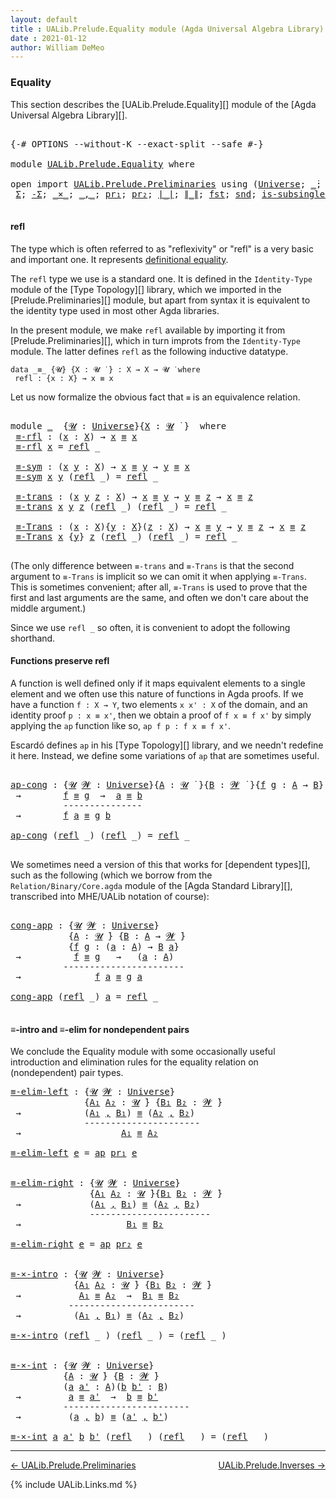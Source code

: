 ```yaml
---
layout: default
title : UALib.Prelude.Equality module (Agda Universal Algebra Library)
date : 2021-01-12
author: William DeMeo
---
```


### <a id="equality">Equality</a>

This section describes the [UALib.Prelude.Equality][] module of the [Agda Universal Algebra Library][].

<pre class="Agda">

<a id="291" class="Symbol">{-#</a> <a id="295" class="Keyword">OPTIONS</a> <a id="303" class="Pragma">--without-K</a> <a id="315" class="Pragma">--exact-split</a> <a id="329" class="Pragma">--safe</a> <a id="336" class="Symbol">#-}</a>

<a id="341" class="Keyword">module</a> <a id="348" href="UALib.Prelude.Equality.html" class="Module">UALib.Prelude.Equality</a> <a id="371" class="Keyword">where</a>

<a id="378" class="Keyword">open</a> <a id="383" class="Keyword">import</a> <a id="390" href="UALib.Prelude.Preliminaries.html" class="Module">UALib.Prelude.Preliminaries</a> <a id="418" class="Keyword">using</a> <a id="424" class="Symbol">(</a><a id="425" href="universes.html#551" class="Postulate">Universe</a><a id="433" class="Symbol">;</a> <a id="435" href="universes.html#758" class="Function Operator">_̇</a><a id="437" class="Symbol">;</a> <a id="439" href="Agda.Primitive.html#636" class="Primitive Operator">_⊔_</a><a id="442" class="Symbol">;</a> <a id="444" href="universes.html#527" class="Primitive">_⁺</a><a id="446" class="Symbol">;</a> <a id="448" href="UALib.Prelude.Preliminaries.html#5556" class="Datatype Operator">_≡_</a><a id="451" class="Symbol">;</a> <a id="453" href="UALib.Prelude.Preliminaries.html#5592" class="InductiveConstructor">refl</a><a id="457" class="Symbol">;</a>
 <a id="460" href="Sigma-Type.html#120" class="Record">Σ</a><a id="461" class="Symbol">;</a> <a id="463" href="MGS-MLTT.html#3074" class="Function">-Σ</a><a id="465" class="Symbol">;</a> <a id="467" href="MGS-MLTT.html#3515" class="Function Operator">_×_</a><a id="470" class="Symbol">;</a> <a id="472" href="UALib.Prelude.Preliminaries.html#5665" class="InductiveConstructor Operator">_,_</a><a id="475" class="Symbol">;</a> <a id="477" href="MGS-MLTT.html#2942" class="Function">pr₁</a><a id="480" class="Symbol">;</a> <a id="482" href="MGS-MLTT.html#3001" class="Function">pr₂</a><a id="485" class="Symbol">;</a> <a id="487" href="UALib.Prelude.Preliminaries.html#11659" class="Function Operator">∣_∣</a><a id="490" class="Symbol">;</a> <a id="492" href="UALib.Prelude.Preliminaries.html#11740" class="Function Operator">∥_∥</a><a id="495" class="Symbol">;</a> <a id="497" href="UALib.Prelude.Preliminaries.html#11663" class="Function">fst</a><a id="500" class="Symbol">;</a> <a id="502" href="UALib.Prelude.Preliminaries.html#11744" class="Function">snd</a><a id="505" class="Symbol">;</a> <a id="507" href="MGS-Basic-UF.html#743" class="Function">is-subsingleton</a><a id="522" class="Symbol">;</a> <a id="524" href="MGS-Basic-UF.html#1827" class="Function">is-prop</a><a id="531" class="Symbol">;</a> <a id="533" href="MGS-MLTT.html#408" class="Function">𝟙</a><a id="534" class="Symbol">;</a> <a id="536" href="MGS-MLTT.html#6613" class="Function">ap</a><a id="538" class="Symbol">)</a> <a id="540" class="Keyword">public</a>

</pre>


#### <a id="refl">refl</a>

The type which is often referred to as "reflexivity" or "refl" is a very basic and important one. It represents [definitional equality](https://ncatlab.org/nlab/show/equality#definitional_equality).

The `refl` type we use is a standard one. It is defined in the `Identity-Type` module of the [Type Topology][] library, which we imported in the [Prelude.Preliminaries][] module, but apart from syntax it is equivalent to the identity type used in most other Agda libraries.

In the present module, we make `refl` available by importing it from [Prelude.Preliminaries][], which in turn improts from the `Identity-Type` module.  The latter defines `refl` as the following inductive datatype.

```
data _≡_ {𝓤} {X : 𝓤 ̇ } : X → X → 𝓤 ̇ where
 refl : {x : X} → x ≡ x
```

Let us now formalize the obvious fact that `≡` is an equivalence relation.

<pre class="Agda">

<a id="1447" class="Keyword">module</a> <a id="1454" href="UALib.Prelude.Equality.html#1454" class="Module">_</a>  <a id="1457" class="Symbol">{</a><a id="1458" href="UALib.Prelude.Equality.html#1458" class="Bound">𝓤</a> <a id="1460" class="Symbol">:</a> <a id="1462" href="universes.html#551" class="Postulate">Universe</a><a id="1470" class="Symbol">}{</a><a id="1472" href="UALib.Prelude.Equality.html#1472" class="Bound">X</a> <a id="1474" class="Symbol">:</a> <a id="1476" href="UALib.Prelude.Equality.html#1458" class="Bound">𝓤</a> <a id="1478" href="universes.html#758" class="Function Operator">̇</a> <a id="1480" class="Symbol">}</a>  <a id="1483" class="Keyword">where</a>
 <a id="1490" href="UALib.Prelude.Equality.html#1490" class="Function">≡-rfl</a> <a id="1496" class="Symbol">:</a> <a id="1498" class="Symbol">(</a><a id="1499" href="UALib.Prelude.Equality.html#1499" class="Bound">x</a> <a id="1501" class="Symbol">:</a> <a id="1503" href="UALib.Prelude.Equality.html#1472" class="Bound">X</a><a id="1504" class="Symbol">)</a> <a id="1506" class="Symbol">→</a> <a id="1508" href="UALib.Prelude.Equality.html#1499" class="Bound">x</a> <a id="1510" href="UALib.Prelude.Preliminaries.html#5556" class="Datatype Operator">≡</a> <a id="1512" href="UALib.Prelude.Equality.html#1499" class="Bound">x</a>
 <a id="1515" href="UALib.Prelude.Equality.html#1490" class="Function">≡-rfl</a> <a id="1521" href="UALib.Prelude.Equality.html#1521" class="Bound">x</a> <a id="1523" class="Symbol">=</a> <a id="1525" href="UALib.Prelude.Preliminaries.html#5592" class="InductiveConstructor">refl</a> <a id="1530" class="Symbol">_</a>

 <a id="1534" href="UALib.Prelude.Equality.html#1534" class="Function">≡-sym</a> <a id="1540" class="Symbol">:</a> <a id="1542" class="Symbol">(</a><a id="1543" href="UALib.Prelude.Equality.html#1543" class="Bound">x</a> <a id="1545" href="UALib.Prelude.Equality.html#1545" class="Bound">y</a> <a id="1547" class="Symbol">:</a> <a id="1549" href="UALib.Prelude.Equality.html#1472" class="Bound">X</a><a id="1550" class="Symbol">)</a> <a id="1552" class="Symbol">→</a> <a id="1554" href="UALib.Prelude.Equality.html#1543" class="Bound">x</a> <a id="1556" href="UALib.Prelude.Preliminaries.html#5556" class="Datatype Operator">≡</a> <a id="1558" href="UALib.Prelude.Equality.html#1545" class="Bound">y</a> <a id="1560" class="Symbol">→</a> <a id="1562" href="UALib.Prelude.Equality.html#1545" class="Bound">y</a> <a id="1564" href="UALib.Prelude.Preliminaries.html#5556" class="Datatype Operator">≡</a> <a id="1566" href="UALib.Prelude.Equality.html#1543" class="Bound">x</a>
 <a id="1569" href="UALib.Prelude.Equality.html#1534" class="Function">≡-sym</a> <a id="1575" href="UALib.Prelude.Equality.html#1575" class="Bound">x</a> <a id="1577" href="UALib.Prelude.Equality.html#1577" class="Bound">y</a> <a id="1579" class="Symbol">(</a><a id="1580" href="UALib.Prelude.Preliminaries.html#5592" class="InductiveConstructor">refl</a> <a id="1585" class="Symbol">_)</a> <a id="1588" class="Symbol">=</a> <a id="1590" href="UALib.Prelude.Preliminaries.html#5592" class="InductiveConstructor">refl</a> <a id="1595" class="Symbol">_</a>

 <a id="1599" href="UALib.Prelude.Equality.html#1599" class="Function">≡-trans</a> <a id="1607" class="Symbol">:</a> <a id="1609" class="Symbol">(</a><a id="1610" href="UALib.Prelude.Equality.html#1610" class="Bound">x</a> <a id="1612" href="UALib.Prelude.Equality.html#1612" class="Bound">y</a> <a id="1614" href="UALib.Prelude.Equality.html#1614" class="Bound">z</a> <a id="1616" class="Symbol">:</a> <a id="1618" href="UALib.Prelude.Equality.html#1472" class="Bound">X</a><a id="1619" class="Symbol">)</a> <a id="1621" class="Symbol">→</a> <a id="1623" href="UALib.Prelude.Equality.html#1610" class="Bound">x</a> <a id="1625" href="UALib.Prelude.Preliminaries.html#5556" class="Datatype Operator">≡</a> <a id="1627" href="UALib.Prelude.Equality.html#1612" class="Bound">y</a> <a id="1629" class="Symbol">→</a> <a id="1631" href="UALib.Prelude.Equality.html#1612" class="Bound">y</a> <a id="1633" href="UALib.Prelude.Preliminaries.html#5556" class="Datatype Operator">≡</a> <a id="1635" href="UALib.Prelude.Equality.html#1614" class="Bound">z</a> <a id="1637" class="Symbol">→</a> <a id="1639" href="UALib.Prelude.Equality.html#1610" class="Bound">x</a> <a id="1641" href="UALib.Prelude.Preliminaries.html#5556" class="Datatype Operator">≡</a> <a id="1643" href="UALib.Prelude.Equality.html#1614" class="Bound">z</a>
 <a id="1646" href="UALib.Prelude.Equality.html#1599" class="Function">≡-trans</a> <a id="1654" href="UALib.Prelude.Equality.html#1654" class="Bound">x</a> <a id="1656" href="UALib.Prelude.Equality.html#1656" class="Bound">y</a> <a id="1658" href="UALib.Prelude.Equality.html#1658" class="Bound">z</a> <a id="1660" class="Symbol">(</a><a id="1661" href="UALib.Prelude.Preliminaries.html#5592" class="InductiveConstructor">refl</a> <a id="1666" class="Symbol">_)</a> <a id="1669" class="Symbol">(</a><a id="1670" href="UALib.Prelude.Preliminaries.html#5592" class="InductiveConstructor">refl</a> <a id="1675" class="Symbol">_)</a> <a id="1678" class="Symbol">=</a> <a id="1680" href="UALib.Prelude.Preliminaries.html#5592" class="InductiveConstructor">refl</a> <a id="1685" class="Symbol">_</a>

 <a id="1689" href="UALib.Prelude.Equality.html#1689" class="Function">≡-Trans</a> <a id="1697" class="Symbol">:</a> <a id="1699" class="Symbol">(</a><a id="1700" href="UALib.Prelude.Equality.html#1700" class="Bound">x</a> <a id="1702" class="Symbol">:</a> <a id="1704" href="UALib.Prelude.Equality.html#1472" class="Bound">X</a><a id="1705" class="Symbol">){</a><a id="1707" href="UALib.Prelude.Equality.html#1707" class="Bound">y</a> <a id="1709" class="Symbol">:</a> <a id="1711" href="UALib.Prelude.Equality.html#1472" class="Bound">X</a><a id="1712" class="Symbol">}(</a><a id="1714" href="UALib.Prelude.Equality.html#1714" class="Bound">z</a> <a id="1716" class="Symbol">:</a> <a id="1718" href="UALib.Prelude.Equality.html#1472" class="Bound">X</a><a id="1719" class="Symbol">)</a> <a id="1721" class="Symbol">→</a> <a id="1723" href="UALib.Prelude.Equality.html#1700" class="Bound">x</a> <a id="1725" href="UALib.Prelude.Preliminaries.html#5556" class="Datatype Operator">≡</a> <a id="1727" href="UALib.Prelude.Equality.html#1707" class="Bound">y</a> <a id="1729" class="Symbol">→</a> <a id="1731" href="UALib.Prelude.Equality.html#1707" class="Bound">y</a> <a id="1733" href="UALib.Prelude.Preliminaries.html#5556" class="Datatype Operator">≡</a> <a id="1735" href="UALib.Prelude.Equality.html#1714" class="Bound">z</a> <a id="1737" class="Symbol">→</a> <a id="1739" href="UALib.Prelude.Equality.html#1700" class="Bound">x</a> <a id="1741" href="UALib.Prelude.Preliminaries.html#5556" class="Datatype Operator">≡</a> <a id="1743" href="UALib.Prelude.Equality.html#1714" class="Bound">z</a>
 <a id="1746" href="UALib.Prelude.Equality.html#1689" class="Function">≡-Trans</a> <a id="1754" href="UALib.Prelude.Equality.html#1754" class="Bound">x</a> <a id="1756" class="Symbol">{</a><a id="1757" href="UALib.Prelude.Equality.html#1757" class="Bound">y</a><a id="1758" class="Symbol">}</a> <a id="1760" href="UALib.Prelude.Equality.html#1760" class="Bound">z</a> <a id="1762" class="Symbol">(</a><a id="1763" href="UALib.Prelude.Preliminaries.html#5592" class="InductiveConstructor">refl</a> <a id="1768" class="Symbol">_)</a> <a id="1771" class="Symbol">(</a><a id="1772" href="UALib.Prelude.Preliminaries.html#5592" class="InductiveConstructor">refl</a> <a id="1777" class="Symbol">_)</a> <a id="1780" class="Symbol">=</a> <a id="1782" href="UALib.Prelude.Preliminaries.html#5592" class="InductiveConstructor">refl</a> <a id="1787" class="Symbol">_</a>

</pre>

(The only difference between `≡-trans` and `≡-Trans` is that the second argument to `≡-Trans` is implicit so we can omit it when applying `≡-Trans`.  This is sometimes convenient; after all, `≡-Trans` is used to prove that the first and last arguments are the same, and often we don't care about the middle argument.)

Since we use `refl _` so often, it is convenient to adopt the following shorthand.


#### <a id="functions-preserve-refl">Functions preserve refl</a>

A function is well defined only if it maps equivalent elements to a single element and we often use this nature of functions in Agda proofs.  If we have a function `f : X → Y`, two elements `x x' : X` of the domain, and an identity proof `p : x ≡ x'`, then we obtain a proof of `f x ≡ f x'` by simply applying the `ap` function like so, `ap f p : f x ≡ f x'`.

Escardó defines `ap` in his [Type Topology][] library, and we needn't redefine it here. Instead, we define some variations of `ap` that are sometimes useful.

<pre class="Agda">

<a id="ap-cong"></a><a id="2806" href="UALib.Prelude.Equality.html#2806" class="Function">ap-cong</a> <a id="2814" class="Symbol">:</a> <a id="2816" class="Symbol">{</a><a id="2817" href="UALib.Prelude.Equality.html#2817" class="Bound">𝓤</a> <a id="2819" href="UALib.Prelude.Equality.html#2819" class="Bound">𝓦</a> <a id="2821" class="Symbol">:</a> <a id="2823" href="universes.html#551" class="Postulate">Universe</a><a id="2831" class="Symbol">}{</a><a id="2833" href="UALib.Prelude.Equality.html#2833" class="Bound">A</a> <a id="2835" class="Symbol">:</a> <a id="2837" href="UALib.Prelude.Equality.html#2817" class="Bound">𝓤</a> <a id="2839" href="universes.html#758" class="Function Operator">̇</a> <a id="2841" class="Symbol">}{</a><a id="2843" href="UALib.Prelude.Equality.html#2843" class="Bound">B</a> <a id="2845" class="Symbol">:</a> <a id="2847" href="UALib.Prelude.Equality.html#2819" class="Bound">𝓦</a> <a id="2849" href="universes.html#758" class="Function Operator">̇</a> <a id="2851" class="Symbol">}{</a><a id="2853" href="UALib.Prelude.Equality.html#2853" class="Bound">f</a> <a id="2855" href="UALib.Prelude.Equality.html#2855" class="Bound">g</a> <a id="2857" class="Symbol">:</a> <a id="2859" href="UALib.Prelude.Equality.html#2833" class="Bound">A</a> <a id="2861" class="Symbol">→</a> <a id="2863" href="UALib.Prelude.Equality.html#2843" class="Bound">B</a><a id="2864" class="Symbol">}</a> <a id="2866" class="Symbol">{</a><a id="2867" href="UALib.Prelude.Equality.html#2867" class="Bound">a</a> <a id="2869" href="UALib.Prelude.Equality.html#2869" class="Bound">b</a> <a id="2871" class="Symbol">:</a> <a id="2873" href="UALib.Prelude.Equality.html#2833" class="Bound">A</a><a id="2874" class="Symbol">}</a>
 <a id="2877" class="Symbol">→</a>        <a id="2886" href="UALib.Prelude.Equality.html#2853" class="Bound">f</a> <a id="2888" href="UALib.Prelude.Preliminaries.html#5556" class="Datatype Operator">≡</a> <a id="2890" href="UALib.Prelude.Equality.html#2855" class="Bound">g</a>  <a id="2893" class="Symbol">→</a>  <a id="2896" href="UALib.Prelude.Equality.html#2867" class="Bound">a</a> <a id="2898" href="UALib.Prelude.Preliminaries.html#5556" class="Datatype Operator">≡</a> <a id="2900" href="UALib.Prelude.Equality.html#2869" class="Bound">b</a>
          <a id="2912" class="Comment">---------------</a>
 <a id="2929" class="Symbol">→</a>        <a id="2938" href="UALib.Prelude.Equality.html#2853" class="Bound">f</a> <a id="2940" href="UALib.Prelude.Equality.html#2867" class="Bound">a</a> <a id="2942" href="UALib.Prelude.Preliminaries.html#5556" class="Datatype Operator">≡</a> <a id="2944" href="UALib.Prelude.Equality.html#2855" class="Bound">g</a> <a id="2946" href="UALib.Prelude.Equality.html#2869" class="Bound">b</a>

<a id="2949" href="UALib.Prelude.Equality.html#2806" class="Function">ap-cong</a> <a id="2957" class="Symbol">(</a><a id="2958" href="UALib.Prelude.Preliminaries.html#5592" class="InductiveConstructor">refl</a> <a id="2963" class="Symbol">_)</a> <a id="2966" class="Symbol">(</a><a id="2967" href="UALib.Prelude.Preliminaries.html#5592" class="InductiveConstructor">refl</a> <a id="2972" class="Symbol">_)</a> <a id="2975" class="Symbol">=</a> <a id="2977" href="UALib.Prelude.Preliminaries.html#5592" class="InductiveConstructor">refl</a> <a id="2982" class="Symbol">_</a>

</pre>

We sometimes need a version of this that works for [dependent types][], such as the following (which we borrow from the `Relation/Binary/Core.agda` module of the [Agda Standard Library][], transcribed into MHE/UALib notation of course):

<pre class="Agda">

<a id="cong-app"></a><a id="3249" href="UALib.Prelude.Equality.html#3249" class="Function">cong-app</a> <a id="3258" class="Symbol">:</a> <a id="3260" class="Symbol">{</a><a id="3261" href="UALib.Prelude.Equality.html#3261" class="Bound">𝓤</a> <a id="3263" href="UALib.Prelude.Equality.html#3263" class="Bound">𝓦</a> <a id="3265" class="Symbol">:</a> <a id="3267" href="universes.html#551" class="Postulate">Universe</a><a id="3275" class="Symbol">}</a>
           <a id="3288" class="Symbol">{</a><a id="3289" href="UALib.Prelude.Equality.html#3289" class="Bound">A</a> <a id="3291" class="Symbol">:</a> <a id="3293" href="UALib.Prelude.Equality.html#3261" class="Bound">𝓤</a> <a id="3295" href="universes.html#758" class="Function Operator">̇</a><a id="3296" class="Symbol">}</a> <a id="3298" class="Symbol">{</a><a id="3299" href="UALib.Prelude.Equality.html#3299" class="Bound">B</a> <a id="3301" class="Symbol">:</a> <a id="3303" href="UALib.Prelude.Equality.html#3289" class="Bound">A</a> <a id="3305" class="Symbol">→</a> <a id="3307" href="UALib.Prelude.Equality.html#3263" class="Bound">𝓦</a> <a id="3309" href="universes.html#758" class="Function Operator">̇</a><a id="3310" class="Symbol">}</a>
           <a id="3323" class="Symbol">{</a><a id="3324" href="UALib.Prelude.Equality.html#3324" class="Bound">f</a> <a id="3326" href="UALib.Prelude.Equality.html#3326" class="Bound">g</a> <a id="3328" class="Symbol">:</a> <a id="3330" class="Symbol">(</a><a id="3331" href="UALib.Prelude.Equality.html#3331" class="Bound">a</a> <a id="3333" class="Symbol">:</a> <a id="3335" href="UALib.Prelude.Equality.html#3289" class="Bound">A</a><a id="3336" class="Symbol">)</a> <a id="3338" class="Symbol">→</a> <a id="3340" href="UALib.Prelude.Equality.html#3299" class="Bound">B</a> <a id="3342" href="UALib.Prelude.Equality.html#3331" class="Bound">a</a><a id="3343" class="Symbol">}</a>
 <a id="3346" class="Symbol">→</a>          <a id="3357" href="UALib.Prelude.Equality.html#3324" class="Bound">f</a> <a id="3359" href="UALib.Prelude.Preliminaries.html#5556" class="Datatype Operator">≡</a> <a id="3361" href="UALib.Prelude.Equality.html#3326" class="Bound">g</a>   <a id="3365" class="Symbol">→</a>   <a id="3369" class="Symbol">(</a><a id="3370" href="UALib.Prelude.Equality.html#3370" class="Bound">a</a> <a id="3372" class="Symbol">:</a> <a id="3374" href="UALib.Prelude.Equality.html#3289" class="Bound">A</a><a id="3375" class="Symbol">)</a>
          <a id="3387" class="Comment">-----------------------</a>
 <a id="3412" class="Symbol">→</a>              <a id="3427" href="UALib.Prelude.Equality.html#3324" class="Bound">f</a> <a id="3429" href="UALib.Prelude.Equality.html#3370" class="Bound">a</a> <a id="3431" href="UALib.Prelude.Preliminaries.html#5556" class="Datatype Operator">≡</a> <a id="3433" href="UALib.Prelude.Equality.html#3326" class="Bound">g</a> <a id="3435" href="UALib.Prelude.Equality.html#3370" class="Bound">a</a>

<a id="3438" href="UALib.Prelude.Equality.html#3249" class="Function">cong-app</a> <a id="3447" class="Symbol">(</a><a id="3448" href="UALib.Prelude.Preliminaries.html#5592" class="InductiveConstructor">refl</a> <a id="3453" class="Symbol">_)</a> <a id="3456" href="UALib.Prelude.Equality.html#3456" class="Bound">a</a> <a id="3458" class="Symbol">=</a> <a id="3460" href="UALib.Prelude.Preliminaries.html#5592" class="InductiveConstructor">refl</a> <a id="3465" class="Symbol">_</a>

</pre>




#### <a id="≡-intro-and-≡-elim-for-nondependent-pairs">≡-intro and ≡-elim for nondependent pairs</a>

We conclude the Equality module with some occasionally useful introduction and elimination rules for the equality relation on (nondependent) pair types.

<pre class="Agda">
<a id="≡-elim-left"></a><a id="3752" href="UALib.Prelude.Equality.html#3752" class="Function">≡-elim-left</a> <a id="3764" class="Symbol">:</a> <a id="3766" class="Symbol">{</a><a id="3767" href="UALib.Prelude.Equality.html#3767" class="Bound">𝓤</a> <a id="3769" href="UALib.Prelude.Equality.html#3769" class="Bound">𝓦</a> <a id="3771" class="Symbol">:</a> <a id="3773" href="universes.html#551" class="Postulate">Universe</a><a id="3781" class="Symbol">}</a>
              <a id="3797" class="Symbol">{</a><a id="3798" href="UALib.Prelude.Equality.html#3798" class="Bound">A₁</a> <a id="3801" href="UALib.Prelude.Equality.html#3801" class="Bound">A₂</a> <a id="3804" class="Symbol">:</a> <a id="3806" href="UALib.Prelude.Equality.html#3767" class="Bound">𝓤</a> <a id="3808" href="universes.html#758" class="Function Operator">̇</a><a id="3809" class="Symbol">}</a> <a id="3811" class="Symbol">{</a><a id="3812" href="UALib.Prelude.Equality.html#3812" class="Bound">B₁</a> <a id="3815" href="UALib.Prelude.Equality.html#3815" class="Bound">B₂</a> <a id="3818" class="Symbol">:</a> <a id="3820" href="UALib.Prelude.Equality.html#3769" class="Bound">𝓦</a> <a id="3822" href="universes.html#758" class="Function Operator">̇</a><a id="3823" class="Symbol">}</a>
 <a id="3826" class="Symbol">→</a>            <a id="3839" class="Symbol">(</a><a id="3840" href="UALib.Prelude.Equality.html#3798" class="Bound">A₁</a> <a id="3843" href="UALib.Prelude.Preliminaries.html#5665" class="InductiveConstructor Operator">,</a> <a id="3845" href="UALib.Prelude.Equality.html#3812" class="Bound">B₁</a><a id="3847" class="Symbol">)</a> <a id="3849" href="UALib.Prelude.Preliminaries.html#5556" class="Datatype Operator">≡</a> <a id="3851" class="Symbol">(</a><a id="3852" href="UALib.Prelude.Equality.html#3801" class="Bound">A₂</a> <a id="3855" href="UALib.Prelude.Preliminaries.html#5665" class="InductiveConstructor Operator">,</a> <a id="3857" href="UALib.Prelude.Equality.html#3815" class="Bound">B₂</a><a id="3859" class="Symbol">)</a>
              <a id="3875" class="Comment">----------------------</a>
 <a id="3899" class="Symbol">→</a>                   <a id="3919" href="UALib.Prelude.Equality.html#3798" class="Bound">A₁</a> <a id="3922" href="UALib.Prelude.Preliminaries.html#5556" class="Datatype Operator">≡</a> <a id="3924" href="UALib.Prelude.Equality.html#3801" class="Bound">A₂</a>

<a id="3928" href="UALib.Prelude.Equality.html#3752" class="Function">≡-elim-left</a> <a id="3940" href="UALib.Prelude.Equality.html#3940" class="Bound">e</a> <a id="3942" class="Symbol">=</a> <a id="3944" href="MGS-MLTT.html#6613" class="Function">ap</a> <a id="3947" href="MGS-MLTT.html#2942" class="Function">pr₁</a> <a id="3951" href="UALib.Prelude.Equality.html#3940" class="Bound">e</a>


<a id="≡-elim-right"></a><a id="3955" href="UALib.Prelude.Equality.html#3955" class="Function">≡-elim-right</a> <a id="3968" class="Symbol">:</a> <a id="3970" class="Symbol">{</a><a id="3971" href="UALib.Prelude.Equality.html#3971" class="Bound">𝓤</a> <a id="3973" href="UALib.Prelude.Equality.html#3973" class="Bound">𝓦</a> <a id="3975" class="Symbol">:</a> <a id="3977" href="universes.html#551" class="Postulate">Universe</a><a id="3985" class="Symbol">}</a>
               <a id="4002" class="Symbol">{</a><a id="4003" href="UALib.Prelude.Equality.html#4003" class="Bound">A₁</a> <a id="4006" href="UALib.Prelude.Equality.html#4006" class="Bound">A₂</a> <a id="4009" class="Symbol">:</a> <a id="4011" href="UALib.Prelude.Equality.html#3971" class="Bound">𝓤</a> <a id="4013" href="universes.html#758" class="Function Operator">̇</a><a id="4014" class="Symbol">}{</a><a id="4016" href="UALib.Prelude.Equality.html#4016" class="Bound">B₁</a> <a id="4019" href="UALib.Prelude.Equality.html#4019" class="Bound">B₂</a> <a id="4022" class="Symbol">:</a> <a id="4024" href="UALib.Prelude.Equality.html#3973" class="Bound">𝓦</a> <a id="4026" href="universes.html#758" class="Function Operator">̇</a><a id="4027" class="Symbol">}</a>
 <a id="4030" class="Symbol">→</a>             <a id="4044" class="Symbol">(</a><a id="4045" href="UALib.Prelude.Equality.html#4003" class="Bound">A₁</a> <a id="4048" href="UALib.Prelude.Preliminaries.html#5665" class="InductiveConstructor Operator">,</a> <a id="4050" href="UALib.Prelude.Equality.html#4016" class="Bound">B₁</a><a id="4052" class="Symbol">)</a> <a id="4054" href="UALib.Prelude.Preliminaries.html#5556" class="Datatype Operator">≡</a> <a id="4056" class="Symbol">(</a><a id="4057" href="UALib.Prelude.Equality.html#4006" class="Bound">A₂</a> <a id="4060" href="UALib.Prelude.Preliminaries.html#5665" class="InductiveConstructor Operator">,</a> <a id="4062" href="UALib.Prelude.Equality.html#4019" class="Bound">B₂</a><a id="4064" class="Symbol">)</a>
               <a id="4081" class="Comment">-----------------------</a>
 <a id="4106" class="Symbol">→</a>                    <a id="4127" href="UALib.Prelude.Equality.html#4016" class="Bound">B₁</a> <a id="4130" href="UALib.Prelude.Preliminaries.html#5556" class="Datatype Operator">≡</a> <a id="4132" href="UALib.Prelude.Equality.html#4019" class="Bound">B₂</a>

<a id="4136" href="UALib.Prelude.Equality.html#3955" class="Function">≡-elim-right</a> <a id="4149" href="UALib.Prelude.Equality.html#4149" class="Bound">e</a> <a id="4151" class="Symbol">=</a> <a id="4153" href="MGS-MLTT.html#6613" class="Function">ap</a> <a id="4156" href="MGS-MLTT.html#3001" class="Function">pr₂</a> <a id="4160" href="UALib.Prelude.Equality.html#4149" class="Bound">e</a>


<a id="≡-×-intro"></a><a id="4164" href="UALib.Prelude.Equality.html#4164" class="Function">≡-×-intro</a> <a id="4174" class="Symbol">:</a> <a id="4176" class="Symbol">{</a><a id="4177" href="UALib.Prelude.Equality.html#4177" class="Bound">𝓤</a> <a id="4179" href="UALib.Prelude.Equality.html#4179" class="Bound">𝓦</a> <a id="4181" class="Symbol">:</a> <a id="4183" href="universes.html#551" class="Postulate">Universe</a><a id="4191" class="Symbol">}</a>
            <a id="4205" class="Symbol">{</a><a id="4206" href="UALib.Prelude.Equality.html#4206" class="Bound">A₁</a> <a id="4209" href="UALib.Prelude.Equality.html#4209" class="Bound">A₂</a> <a id="4212" class="Symbol">:</a> <a id="4214" href="UALib.Prelude.Equality.html#4177" class="Bound">𝓤</a> <a id="4216" href="universes.html#758" class="Function Operator">̇</a><a id="4217" class="Symbol">}</a> <a id="4219" class="Symbol">{</a><a id="4220" href="UALib.Prelude.Equality.html#4220" class="Bound">B₁</a> <a id="4223" href="UALib.Prelude.Equality.html#4223" class="Bound">B₂</a> <a id="4226" class="Symbol">:</a> <a id="4228" href="UALib.Prelude.Equality.html#4179" class="Bound">𝓦</a> <a id="4230" href="universes.html#758" class="Function Operator">̇</a><a id="4231" class="Symbol">}</a>
 <a id="4234" class="Symbol">→</a>           <a id="4246" href="UALib.Prelude.Equality.html#4206" class="Bound">A₁</a> <a id="4249" href="UALib.Prelude.Preliminaries.html#5556" class="Datatype Operator">≡</a> <a id="4251" href="UALib.Prelude.Equality.html#4209" class="Bound">A₂</a>  <a id="4255" class="Symbol">→</a>  <a id="4258" href="UALib.Prelude.Equality.html#4220" class="Bound">B₁</a> <a id="4261" href="UALib.Prelude.Preliminaries.html#5556" class="Datatype Operator">≡</a> <a id="4263" href="UALib.Prelude.Equality.html#4223" class="Bound">B₂</a>
           <a id="4277" class="Comment">------------------------</a>
 <a id="4303" class="Symbol">→</a>          <a id="4314" class="Symbol">(</a><a id="4315" href="UALib.Prelude.Equality.html#4206" class="Bound">A₁</a> <a id="4318" href="UALib.Prelude.Preliminaries.html#5665" class="InductiveConstructor Operator">,</a> <a id="4320" href="UALib.Prelude.Equality.html#4220" class="Bound">B₁</a><a id="4322" class="Symbol">)</a> <a id="4324" href="UALib.Prelude.Preliminaries.html#5556" class="Datatype Operator">≡</a> <a id="4326" class="Symbol">(</a><a id="4327" href="UALib.Prelude.Equality.html#4209" class="Bound">A₂</a> <a id="4330" href="UALib.Prelude.Preliminaries.html#5665" class="InductiveConstructor Operator">,</a> <a id="4332" href="UALib.Prelude.Equality.html#4223" class="Bound">B₂</a><a id="4334" class="Symbol">)</a>

<a id="4337" href="UALib.Prelude.Equality.html#4164" class="Function">≡-×-intro</a> <a id="4347" class="Symbol">(</a><a id="4348" href="UALib.Prelude.Preliminaries.html#5592" class="InductiveConstructor">refl</a> <a id="4353" class="Symbol">_</a> <a id="4355" class="Symbol">)</a> <a id="4357" class="Symbol">(</a><a id="4358" href="UALib.Prelude.Preliminaries.html#5592" class="InductiveConstructor">refl</a> <a id="4363" class="Symbol">_</a> <a id="4365" class="Symbol">)</a> <a id="4367" class="Symbol">=</a> <a id="4369" class="Symbol">(</a><a id="4370" href="UALib.Prelude.Preliminaries.html#5592" class="InductiveConstructor">refl</a> <a id="4375" class="Symbol">_</a> <a id="4377" class="Symbol">)</a>


<a id="≡-×-int"></a><a id="4381" href="UALib.Prelude.Equality.html#4381" class="Function">≡-×-int</a> <a id="4389" class="Symbol">:</a> <a id="4391" class="Symbol">{</a><a id="4392" href="UALib.Prelude.Equality.html#4392" class="Bound">𝓤</a> <a id="4394" href="UALib.Prelude.Equality.html#4394" class="Bound">𝓦</a> <a id="4396" class="Symbol">:</a> <a id="4398" href="universes.html#551" class="Postulate">Universe</a><a id="4406" class="Symbol">}</a>
          <a id="4418" class="Symbol">{</a><a id="4419" href="UALib.Prelude.Equality.html#4419" class="Bound">A</a> <a id="4421" class="Symbol">:</a> <a id="4423" href="UALib.Prelude.Equality.html#4392" class="Bound">𝓤</a> <a id="4425" href="universes.html#758" class="Function Operator">̇</a><a id="4426" class="Symbol">}</a> <a id="4428" class="Symbol">{</a><a id="4429" href="UALib.Prelude.Equality.html#4429" class="Bound">B</a> <a id="4431" class="Symbol">:</a> <a id="4433" href="UALib.Prelude.Equality.html#4394" class="Bound">𝓦</a> <a id="4435" href="universes.html#758" class="Function Operator">̇</a><a id="4436" class="Symbol">}</a>
          <a id="4448" class="Symbol">(</a><a id="4449" href="UALib.Prelude.Equality.html#4449" class="Bound">a</a> <a id="4451" href="UALib.Prelude.Equality.html#4451" class="Bound">a&#39;</a> <a id="4454" class="Symbol">:</a> <a id="4456" href="UALib.Prelude.Equality.html#4419" class="Bound">A</a><a id="4457" class="Symbol">)(</a><a id="4459" href="UALib.Prelude.Equality.html#4459" class="Bound">b</a> <a id="4461" href="UALib.Prelude.Equality.html#4461" class="Bound">b&#39;</a> <a id="4464" class="Symbol">:</a> <a id="4466" href="UALib.Prelude.Equality.html#4429" class="Bound">B</a><a id="4467" class="Symbol">)</a>
 <a id="4470" class="Symbol">→</a>         <a id="4480" href="UALib.Prelude.Equality.html#4449" class="Bound">a</a> <a id="4482" href="UALib.Prelude.Preliminaries.html#5556" class="Datatype Operator">≡</a> <a id="4484" href="UALib.Prelude.Equality.html#4451" class="Bound">a&#39;</a>  <a id="4488" class="Symbol">→</a>  <a id="4491" href="UALib.Prelude.Equality.html#4459" class="Bound">b</a> <a id="4493" href="UALib.Prelude.Preliminaries.html#5556" class="Datatype Operator">≡</a> <a id="4495" href="UALib.Prelude.Equality.html#4461" class="Bound">b&#39;</a>
          <a id="4508" class="Comment">------------------------</a>
 <a id="4534" class="Symbol">→</a>         <a id="4544" class="Symbol">(</a><a id="4545" href="UALib.Prelude.Equality.html#4449" class="Bound">a</a> <a id="4547" href="UALib.Prelude.Preliminaries.html#5665" class="InductiveConstructor Operator">,</a> <a id="4549" href="UALib.Prelude.Equality.html#4459" class="Bound">b</a><a id="4550" class="Symbol">)</a> <a id="4552" href="UALib.Prelude.Preliminaries.html#5556" class="Datatype Operator">≡</a> <a id="4554" class="Symbol">(</a><a id="4555" href="UALib.Prelude.Equality.html#4451" class="Bound">a&#39;</a> <a id="4558" href="UALib.Prelude.Preliminaries.html#5665" class="InductiveConstructor Operator">,</a> <a id="4560" href="UALib.Prelude.Equality.html#4461" class="Bound">b&#39;</a><a id="4562" class="Symbol">)</a>

<a id="4565" href="UALib.Prelude.Equality.html#4381" class="Function">≡-×-int</a> <a id="4573" href="UALib.Prelude.Equality.html#4573" class="Bound">a</a> <a id="4575" href="UALib.Prelude.Equality.html#4575" class="Bound">a&#39;</a> <a id="4578" href="UALib.Prelude.Equality.html#4578" class="Bound">b</a> <a id="4580" href="UALib.Prelude.Equality.html#4580" class="Bound">b&#39;</a> <a id="4583" class="Symbol">(</a><a id="4584" href="UALib.Prelude.Preliminaries.html#5592" class="InductiveConstructor">refl</a> <a id="4589" class="Symbol">_</a> <a id="4591" class="Symbol">)</a> <a id="4593" class="Symbol">(</a><a id="4594" href="UALib.Prelude.Preliminaries.html#5592" class="InductiveConstructor">refl</a> <a id="4599" class="Symbol">_</a> <a id="4601" class="Symbol">)</a> <a id="4603" class="Symbol">=</a> <a id="4605" class="Symbol">(</a><a id="4606" href="UALib.Prelude.Preliminaries.html#5592" class="InductiveConstructor">refl</a> <a id="4611" class="Symbol">_</a> <a id="4613" class="Symbol">)</a>
</pre>

-------------------------------------

[← UALib.Prelude.Preliminaries ](UALib.Prelude.Preliminaries.html)
<span style="float:right;">[UALib.Prelude.Inverses →](UALib.Prelude.Inverses.html)</span>

{% include UALib.Links.md %}
